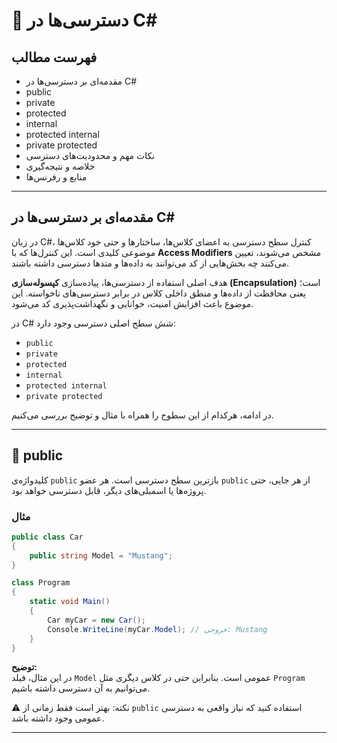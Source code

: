 ﻿# 📝 دسترسی‌ها در C#

## فهرست مطالب
- مقدمه‌ای بر دسترسی‌ها در C#
- public
- private
- protected
- internal
- protected internal
- private protected
- نکات مهم و محدودیت‌های دسترسی
- خلاصه و نتیجه‌گیری
- منابع و رفرنس‌ها

---

## مقدمه‌ای بر دسترسی‌ها در C#

در زبان C#، کنترل سطح دسترسی به اعضای کلاس‌ها، ساختارها و حتی خود کلاس‌ها موضوعی کلیدی است. این کنترل‌ها که با **Access Modifiers** مشخص می‌شوند، تعیین می‌کنند چه بخش‌هایی از کد می‌توانند به داده‌ها و متدها دسترسی داشته باشند.

هدف اصلی استفاده از دسترسی‌ها، پیاده‌سازی **کپسوله‌سازی (Encapsulation)** است؛ یعنی محافظت از داده‌ها و منطق داخلی کلاس در برابر دسترسی‌های ناخواسته. این موضوع باعث افزایش امنیت، خوانایی و نگهداشت‌پذیری کد می‌شود.

در C# شش سطح اصلی دسترسی وجود دارد:
- `public`
- `private`
- `protected`
- `internal`
- `protected internal`
- `private protected`

در ادامه، هرکدام از این سطوح را همراه با مثال و توضیح بررسی می‌کنیم.

---

## 🔹 public

کلیدواژه‌ی `public` بازترین سطح دسترسی است. هر عضو `public` از هر جایی، حتی پروژه‌ها یا اسمبلی‌های دیگر، قابل دسترسی خواهد بود.

### مثال
```csharp
public class Car
{
    public string Model = "Mustang";
}

class Program
{
    static void Main()
    {
        Car myCar = new Car();
        Console.WriteLine(myCar.Model); // خروجی: Mustang
    }
}
```

**توضیح:**  
در این مثال، فیلد `Model` عمومی است. بنابراین حتی در کلاس دیگری مثل `Program` می‌توانیم به آن دسترسی داشته باشیم.  

⚠️ نکته: بهتر است فقط زمانی از `public` استفاده کنید که نیاز واقعی به دسترسی عمومی وجود داشته باشد.

---
